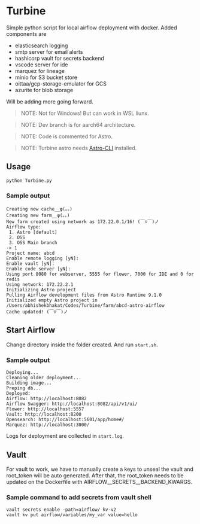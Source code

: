 # Turbine
Simple python script for local airflow deployment with docker. Added components are 
- elasticsearch logging
- smtp server for email alerts
- hashicorp vault for secrets backend
- vscode server for ide
- marquez for lineage
- minio for S3 bucket store
- oittaa/gcp-storage-emulator for GCS
- azurite for blob storage

Will be adding more going forward.

>NOTE: Not for Windows! But can work in WSL liunx.

>NOTE: Dev branch is for aarch64 architecture.

>NOTE: Code is commented for Astro.

>NOTE: Turbine astro needs [Astro-CLI](https://github.com/astronomer/astro-cli) installed.

## Usage

```
python Turbine.py
```

### Sample output
```
Creating new cache__φ(。。)
Creating new farm__φ(。。)
New farm created using network as 172.22.0.1/16! (￣▽￣)ノ
Airflow type:
 1. Astro [default]
 2. OSS 
 3. OSS Main branch
-> 1
Project name: abcd
Enable remote logging [yN]: 
Enable vault [yN]: 
Enable code server [yN]: 
Using port 8080 for webserver, 5555 for flower, 7000 for IDE and 0 for redis
Using network: 172.22.2.1
Initializing Astro project
Pulling Airflow development files from Astro Runtime 9.1.0
Initialized empty Astro project in /Users/abhishekbhakat/Codes/Turbine/farm/abcd-astro-airflow
Cache updated! (￣▽￣)ノ
```

## Start Airflow

Change directory inside the folder created. And run `start.sh`.

### Sample output
```
Deploying...
Cleaning older deployment...
Building image...
Preping db...
Deployed:
Airflow: http://localhost:8082
Airflow Swagger: http://localhost:8082/api/v1/ui/
Flower: http://localhost:5557
Vault: http://localhost:8200
Opensearch: http://localhost:5601/app/home#/
Marquez: http://localhost:3000/
```

Logs for deployment are collected in `start.log`.

## Vault
For vault to work, we have to manually create a keys to unseal the vault and root_token will be auto generated. After that, the root_token needs to be updated on the Dockerfile with AIRFLOW__SECRETS__BACKEND_KWARGS.

### Sample command to add secrets from vault shell
```
vault secrets enable -path=airflow/ kv-v2
vault kv put airflow/variables/my_var value=hello
```